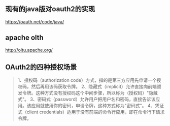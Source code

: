 ## 现有的java版对oauth2的实现
https://oauth.net/code/java/
## apache olth
http://oltu.apache.org/

## OAuth2的四种授权场景
> 1、授权码（authorization code）方式，指的是第三方应用先申请一个授权码，然后再用该码获取令牌。
> 2、隐藏式（implicit）允许直接向前端颁发令牌。这种方式没有授权码这个中间步骤，所以称为（授权码）"隐藏式"。
> 3、密码式（password）允许用户把用户名和密码，直接告诉该应用。该应用就使用你的密码，申请令牌，这种方式称为"密码式"。
> 4、凭证式（client credentials）适用于没有前端的命令行应用，即在命令行下请求令牌。

